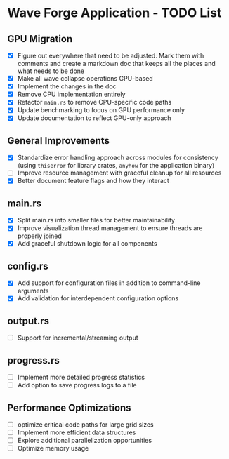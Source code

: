# Wave Forge Application - TODO List

## GPU Migration

- [x] Figure out everywhere that need to be adjusted. Mark them with comments and create a markdown doc that keeps all the places and what needs to be done
- [x] Make all wave collapse operations GPU-based
- [x] Implement the changes in the doc
- [x] Remove CPU implementation entirely
- [x] Refactor `main.rs` to remove CPU-specific code paths
- [x] Update benchmarking to focus on GPU performance only
- [x] Update documentation to reflect GPU-only approach

## General Improvements

- [x] Standardize error handling approach across modules for consistency (using `thiserror` for library crates, `anyhow` for the application binary)
- [ ] Improve resource management with graceful cleanup for all resources
- [x] Better document feature flags and how they interact

## main.rs

- [x] Split main.rs into smaller files for better maintainability
- [x] Improve visualization thread management to ensure threads are properly joined
- [x] Add graceful shutdown logic for all components

## config.rs

- [x] Add support for configuration files in addition to command-line arguments
- [x] Add validation for interdependent configuration options

## output.rs

- [ ] Support for incremental/streaming output

## progress.rs

- [ ] Implement more detailed progress statistics
- [ ] Add option to save progress logs to a file

## Performance Optimizations

- [ ] optimize critical code paths for large grid sizes
- [ ] Implement more efficient data structures
- [ ] Explore additional parallelization opportunities
- [ ] Optimize memory usage

